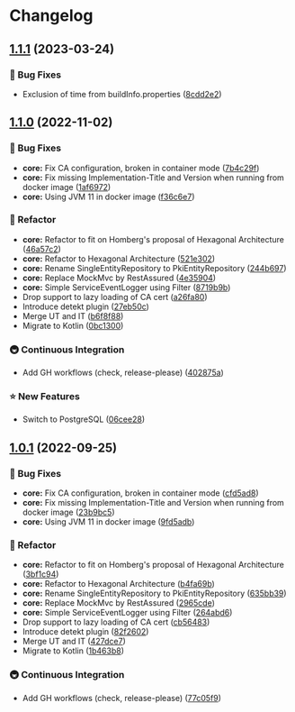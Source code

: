 # Changelog

## [1.1.1](https://github.com/eliezio/simple-pki/compare/v1.1.0...v1.1.1) (2023-03-24)


### 🐞 Bug Fixes

* Exclusion of time from buildInfo.properties ([8cdd2e2](https://github.com/eliezio/simple-pki/commit/8cdd2e27159cc2f5c5cd5f9f949c27b8940693b6))

## [1.1.0](https://github.com/eliezio/simple-pki/compare/v1.0.0...v1.1.0) (2022-11-02)


### 🐞 Bug Fixes

* **core:** Fix CA configuration, broken in container mode ([7b4c29f](https://github.com/eliezio/simple-pki/commit/7b4c29ff4a3a6b05fe94914dc9cc102f5987da13))
* **core:** Fix missing Implementation-Title and Version when running from docker image ([1af6972](https://github.com/eliezio/simple-pki/commit/1af69721e5eca009dc1f978d78157bcab9d886fa))
* **core:** Using JVM 11 in docker image ([f36c6e7](https://github.com/eliezio/simple-pki/commit/f36c6e7b2266d160824db4ad5f84d917dc0f404b))


### 🚧 Refactor

* **core:** Refactor to fit on Homberg's proposal of Hexagonal Architecture ([46a57c2](https://github.com/eliezio/simple-pki/commit/46a57c2e26fde892879a8370276cae77ca378485))
* **core:** Refactor to Hexagonal Architecture ([521e302](https://github.com/eliezio/simple-pki/commit/521e30248cb36e6c63d19a6d0b288bb19cf119a8))
* **core:** Rename SingleEntityRepository to PkiEntityRepository ([244b697](https://github.com/eliezio/simple-pki/commit/244b697ee3222b3f0e495e4c9107e8bfa1688cbc))
* **core:** Replace MockMvc by RestAssured ([4e35904](https://github.com/eliezio/simple-pki/commit/4e359048e7ed18a028491d10de41888b67b4152a))
* **core:** Simple ServiceEventLogger using Filter ([8719b9b](https://github.com/eliezio/simple-pki/commit/8719b9bf97c3f09e5d58390fec44532a2ec8c008))
* Drop support to lazy loading of CA cert ([a26fa80](https://github.com/eliezio/simple-pki/commit/a26fa80d0e812ea33ab22fdd283d41c73dbd55fd))
* Introduce detekt plugin ([27eb50c](https://github.com/eliezio/simple-pki/commit/27eb50c85bc9b821b19b388cf978762a350fd15b))
* Merge UT and IT ([b6f8f88](https://github.com/eliezio/simple-pki/commit/b6f8f8868754f4d4c9c5a7476eaea92adbe6f222))
* Migrate to Kotlin ([0bc1300](https://github.com/eliezio/simple-pki/commit/0bc13002b159cbb0effe2c3afef257df5d18a129))


### 🚇 Continuous Integration

* Add GH workflows (check, release-please) ([402875a](https://github.com/eliezio/simple-pki/commit/402875a82472e68060d96a01dd78f097fede9d6d))


### ⭐ New Features

* Switch to PostgreSQL ([06cee28](https://github.com/eliezio/simple-pki/commit/06cee28973488e26b3c9c07980b6a5c0ebb03a0a))

## [1.0.1](https://github.com/eliezio/simple-pki/compare/v1.0.0...v1.0.1) (2022-09-25)


### 🐞 Bug Fixes

* **core:** Fix CA configuration, broken in container mode ([cfd5ad8](https://github.com/eliezio/simple-pki/commit/cfd5ad8845eba1582199bf08aa7959df31ac4431))
* **core:** Fix missing Implementation-Title and Version when running from docker image ([23b9bc5](https://github.com/eliezio/simple-pki/commit/23b9bc5cd15c497e26142cf0b40baeaa622a8a6e))
* **core:** Using JVM 11 in docker image ([9fd5adb](https://github.com/eliezio/simple-pki/commit/9fd5adbbdcb842826968b5bcf4905c9fa76914f4))


### 🚧 Refactor

* **core:** Refactor to fit on Homberg's proposal of Hexagonal Architecture ([3bf1c94](https://github.com/eliezio/simple-pki/commit/3bf1c948f8af94a93a6e2a0a2a7dc1f45c910573))
* **core:** Refactor to Hexagonal Architecture ([b4fa69b](https://github.com/eliezio/simple-pki/commit/b4fa69b564a5774484f8798943eb10ccbc1693f9))
* **core:** Rename SingleEntityRepository to PkiEntityRepository ([635bb39](https://github.com/eliezio/simple-pki/commit/635bb39bb1ac8e666372fccb00bfe9bcb2b4b493))
* **core:** Replace MockMvc by RestAssured ([2965cde](https://github.com/eliezio/simple-pki/commit/2965cdeccf814e7810557f9f697ce845ead6603a))
* **core:** Simple ServiceEventLogger using Filter ([264abd6](https://github.com/eliezio/simple-pki/commit/264abd69e887b354c595b675ae594710e11ced75))
* Drop support to lazy loading of CA cert ([cb56483](https://github.com/eliezio/simple-pki/commit/cb564836748c893c2c8262461907384cb853a518))
* Introduce detekt plugin ([82f2602](https://github.com/eliezio/simple-pki/commit/82f2602447c45b005f9827961f485cb719b07ea1))
* Merge UT and IT ([427dce7](https://github.com/eliezio/simple-pki/commit/427dce737fd5b792835972911fe154155a3caab1))
* Migrate to Kotlin ([1b463b8](https://github.com/eliezio/simple-pki/commit/1b463b89b1b0d3e7a1e7c394e9b6693765d2bd06))


### 🚇 Continuous Integration

* Add GH workflows (check, release-please) ([77c05f9](https://github.com/eliezio/simple-pki/commit/77c05f922d9c2cef45c26661a893b05566123cda))
